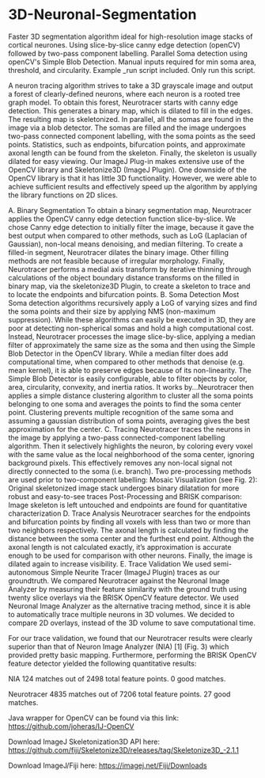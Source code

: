 # 3D-Neuronal-Segmentation
Faster 3D segmentation algorithm ideal for high-resolution image stacks of cortical neurones. Using slice-by-slice canny edge detection (openCV) followed by two-pass component labelling. Parallel Soma detection using openCV's Simple Blob Detection. Manual inputs required for min soma area, threshold, and circularity. Example _run script included. Only run this script. 






A neuron tracing algorithm strives to take a 3D grayscale image and output a forest of clearly-defined neurons, where each neuron is a rooted tree graph model. To obtain this forest, Neurotracer starts with canny edge detection. This generates a binary map, which is dilated to fill in the edges. The resulting map is skeletonized. In parallel, all the somas are found in the image via a blob detector. The somas are filled and the image undergoes two-pass connected component labelling, with the soma points as the seed points. Statistics, such as endpoints, bifurcation points, and approximate axonal length can be found from the skeleton. Finally, the skeleton is usually dilated for easy viewing.
Our ImageJ Plug-in makes extensive use of the OpenCV library and Skeletonize3D (ImageJ Plugin). One downside of the OpenCV library is that it has little 3D functionality. However, we were able to achieve sufficient results and effectively speed up the algorithm by applying the library functions on 2D 	slices.


A. Binary Segmentation
	To obtain a binary segmentation map, Neurotracer applies the OpenCV canny edge detection function slice-by-slice. We chose Canny edge detection to initially filter the image, because it gave the best output when compared to other methods, such as LoG (Laplacian of Gaussian), non-local means denoising, and median filtering. To create a filled-in segment, Neurotracer dilates the binary image. Other filling methods are not feasible because of irregular morphology. Finally, Neurotracer performs a medial axis transform by iterative thinning through calculations of the object boundary distance transforms on the filled in binary map, via the skeletonize3D Plugin, to create a skeleton to trace and to locate the endpoints and bifurcation points. 
B. Soma Detection
	Most Soma detection algorithms recursively apply a LoG of varying sizes and find the soma points and their size by applying NMS (non-maximum suppression). While these algorithms can easily be executed in 3D, they are poor at detecting non-spherical somas and hold a high computational cost. Instead, Neurotracer processes the image slice-by-slice, applying a median filter of approximately the same size as the soma and then using the Simple Blob Detector in the OpenCV library. While a median filter does add computational time, when compared to other methods that denoise (e.g. mean kernel), it is able to preserve edges because of its non-linearity. The Simple Blob Detector is easily configurable, able to filter objects by color, area, circularity, convexity, and inertia ratios. It works by...Neurotracer then applies a simple distance clustering algorithm to cluster all the soma points belonging to one soma and averages the points to find the soma center point. Clustering prevents multiple recognition of the same soma and assuming a gaussian distribution of soma points, averaging gives the best approximation for the center.
C. Tracing
	Neurotracer traces the neurons in the image by applying a two-pass connected-component labelling algorithm. Then it selectively highlights the neuron, by coloring every voxel with the same value as the local neighborhood of the soma center, ignoring background pixels. This effectively removes any non-local signal not directly connected to the soma (i.e. branch). Two pre-processing methods are used prior to two-component labelling:
	Mosaic Visualization (see Fig. 2): Original skeletonized image stack undergoes binary      dilatation for more robust and easy-to-see traces
	 Post-Processing and BRISK comparison: Image skeleton is left untouched and endpoints are found for quantitative characterization 
D. Trace Analysis
Neurotracer searches for the endpoints and bifurcation points by finding all voxels with less than two or more than two neighbors respectively. The axonal length is calculated by finding the distance between the soma center and the furthest end point. Although the axonal length is not calculated exactly, it’s approximation is accurate enough to be used for comparison with other neurons. Finally, the image is dilated again to increase visibility.
E. Trace Validation
	We used semi-autonomous Simple Neurite Tracer (ImageJ Plugin) traces as our groundtruth. We compared Neurotracer against the Neuronal Image Analyzer by measuring their feature similarity with the ground truth using twenty slice overlays via the BRISK OpenCV feature detector. We used Neuronal Image Analyzer as the alternative tracing method, since it is able to automatically trace multiple neurons in 3D volumes. We decided to compare 2D overlays, instead of the 3D volume to save computational time. 

For our trace validation, we found that our Neurotracer results were clearly superior than that of Neuron Image Analyzer (NIA) [1] (Fig. 3) which provided pretty basic mapping. Furthermore, performing the BRISK OpenCV feature detector yielded the following quantitative results:

NIA
124 matches out of 2498 total feature points.
0 good matches.

Neurotracer
4835 matches out of 7206 total feature points.
27 good matches.








Java wrapper for OpenCV can be found via this link: https://github.com/joheras/IJ-OpenCV

Download ImageJ Skeletonization3D API here: https://github.com/fiji/Skeletonize3D/releases/tag/Skeletonize3D_-2.1.1

Download ImageJ/Fiji here: https://imagej.net/Fiji/Downloads
